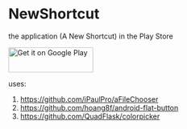 # NewShortcut
the application (A New Shortcut) in the Play Store

<a href="https://play.google.com/store/apps/details?id=nodomain.yeh.newshortcut&utm_source=global_co&utm_medium=prtnr&utm_content=Mar2515&utm_campaign=PartBadge&pcampaignid=MKT-Other-global-all-co-prtnr-py-PartBadge-Mar2515-1"><img alt="Get it on Google Play" src="https://play.google.com/intl/en_us/badges/images/generic/en-play-badge.png" height="50" width="168" /></a>


uses:

1. https://github.com/iPaulPro/aFileChooser
2. https://github.com/hoang8f/android-flat-button
3. https://github.com/QuadFlask/colorpicker
